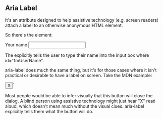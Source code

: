 ## Aria Label

It's an attribute designed to help assistive technology (e.g. screen readers) attach a label to an otherwise anonymous HTML element.

So there's the <label> element:

<label for="fmUserName">Your name</label>
<input id="fmUserName">

The <label> explicitly tells the user to type their name into the input box where id="fmUserName".

aria-label does much the same thing, but it's for those cases where it isn't practical or desirable to have a label on screen. Take the MDN example:

<button aria-label="Close" onclick="myDialog.close()">X</button>`

Most people would be able to infer visually that this button will close the dialog. A blind person using assistive technology might just hear "X" read aloud, which doesn't mean much without the visual clues. aria-label explicitly tells them what the button will do.
